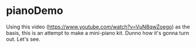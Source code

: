 # pianoDemo

Using this video (https://www.youtube.com/watch?v=VuN8qwZoego) as the basis, this is an attempt to make a mini-piano kit. Dunno how it's gonna turn out. Let's see.

